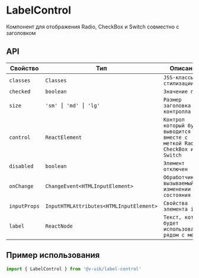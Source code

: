 # LabelControl

Компонент для отображения Radio, CheckBox и Switch совместно с заголовком

## API

| Свойство     | Тип                                     | Описание                                                                     |
| ------------ | --------------------------------------- | ---------------------------------------------------------------------------- |
| `classes`    | `Classes`                               | `JSS-классы для стилизации`                                                  |
| `checked`    | `boolean`                               | `Значение поля`                                                              |
| `size`       | `'sm' ⎮ 'md' ⎮ 'lg'`                    | `Размер заголовка и контролла`                                               |
| `control`    | `ReactElement`                          | `Контрол который будет выводится вместе с меткой Radio, CheckBox или Switch` |
| `disabled`   | `boolean`                               | `Элемент отключен`                                                           |
| `onChange`   | `ChangeEvent<HTMLInputElement>`         | `Обработчик, вызываемый при изменении состояния`                             |
| `inputProps` | `InputHTMLAttributes<HTMLInputElement>` | `Свойства элемента input`                                                    |
| `label`      | `ReactNode`                             | `Текст, который будет использоваться рядом с меткой`                         |

## Пример использования

```javascript
import { LabelControl } from '@v-uik/label-control'
```
